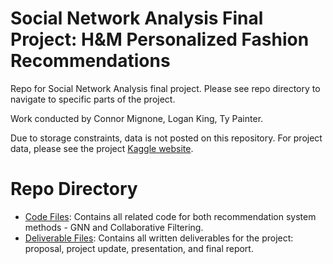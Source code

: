 # Social Network Analysis Final Project: H&M Personalized Fashion Recommendations
Repo for Social Network Analysis final project. Please see repo directory to navigate to specific parts of the project.

Work conducted by Connor Mignone, Logan King, Ty Painter.

Due to storage constraints, data is not posted on this repository. For project data, please see the project [Kaggle website](https://www.kaggle.com/c/h-and-m-personalized-fashion-recommendations). 

# Repo Directory
- [Code Files](https://github.com/kingla6/sna-project/tree/main/code): Contains all related code for both recommendation system methods - GNN and Collaborative Filtering.
- [Deliverable Files](https://github.com/kingla6/sna-project/tree/main/deliverables): Contains all written deliverables for the project: proposal, project update, presentation, and final report.

